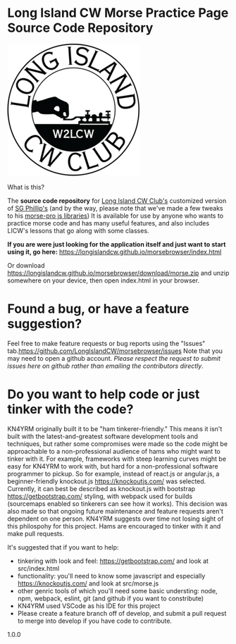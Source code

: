 # Long Island CW Morse Practice Page Source Code Repository

![logo](src/assets/CW-Club-logo-clear400-300x300.png)

What is this?

The **source code repository** for [Long Island CW Club's](https://longislandcwclub.org/) customized version of [SG Phillip's](https://morsecode.world/international/trainer/generator.html) (and by the way, please note that we've made a few tweaks to his [morse-pro js libraries](https://github.com/scp93ch/morse-pro)) It is available for use by anyone who wants to practice morse code and has many useful features, and also includes LICW's lessons that go along with some classes.

**If you are were just looking for the application itself and just want to start using it, go here:** https://longislandcw.github.io/morsebrowser/index.html

Or download https://longislandcw.github.io/morsebrowser/download/morse.zip and unzip somewhere on your device, then open index.html in your browser.

# Found a bug, or have a feature suggestion?

Feel free to make feature requests or bug reports using the "Issues" tab.https://github.com/LongIslandCW/morsebrowser/issues Note that you may need to open a github account. _Please respect the request to submit issues here on github rather than emailing the contributors directly_.

# Do you want to help code or just tinker with the code?

KN4YRM originally built it to be "ham tinkerer-friendly." This means it isn't built with the latest-and-greatest software development tools and techniques, but rather some compromises were made so the code might be approachable to a non-professional audience of hams who might want to tinker with it. For example, frameworks with steep learning curves might be easy for KN4YRM to work with, but hard for a non-professional software programmer to pickup. So for example, instead of react.js or angular.js, a beginner-friendly knockout.js https://knockoutjs.com/ was selected. Currently, it can best be described as knockout.js with bootstrap https://getbootstrap.com/ styling, with webpack used for builds (sourcemaps enabled so tinkerers can see how it works). This decision was also made so that ongoing future maintenance and feature requests aren't dependent on one person. KN4YRM suggests over time not losing sight of this philospohy for this project. Hams are encouraged to tinker with it and make pull requests.

It's suggested that if you want to help:
- tinkering with look and feel: https://getbootstrap.com/  and look at src/index.html 
- functionality: you'll need to know some javascript and especially https://knockoutjs.com/ and look at src/morse.js
- other genric tools of which you'll need some basic understing: node, npm, webpack, eslint, git (and github if you want to constribute)
- KN4YRM used VSCode as his IDE for this project
- Please create a feature branch off of develop, and submit a pull request to merge into develop if you have code to contribute.

1.0.0
